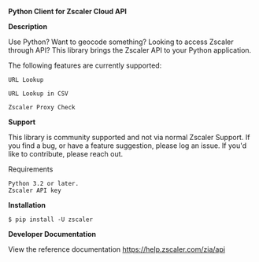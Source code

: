 **Python Client for Zscaler Cloud API**


**Description**

Use Python? Want to geocode something? Looking to access Zscaler through API?
This library brings the Zscaler API to your Python application.

The following features are currently supported:

`URL Lookup`

`URL Lookup in CSV`

`Zscaler Proxy Check`


**Support**

This library is community supported and not via normal Zscaler Support.
If you find a bug, or have a feature suggestion, please log an issue. If you'd like to contribute, please reach out.

Requirements

    Python 3.2 or later.
    Zscaler API key

**Installation**

`$ pip install -U zscaler`

**Developer Documentation**

View the reference documentation
https://help.zscaler.com/zia/api